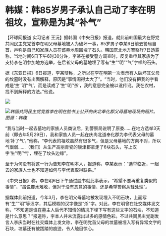 # 韩媒：韩85岁男子承认自己动了李在明祖坟，宣称是为其“补气”

【环球网报道 实习记者
王沅】据韩国《中央日报》报道，就此前韩国最大在野党共同民主党党首李在明父母墓地被人为破坏一事，85岁男子李某6日前去警局自首，声称是自己和家族人员在该墓地周围埋了石头。韩国庆北地方警察厅7日透露称，当地时间6日下午6时30分许，李某在接受警方调查时，反复重申其家族为了支持李在明参加地方选举，在后者父母的墓地埋了写有“生”“明”“气”字样的石头。

据《东亚日报》6日报道，李某辩称，之所以在李在明第一次表示有人破坏其父母的坟墓时没有出面解释，原因是“事情闹得太大了”。“当时，他们没有把我的字看成是‘生’‘明’‘气’，而是读成了‘生’‘明’‘杀’，我的意思完全被以讹传讹。我在农村，找不到解释的方法。”他说。

![](https://inews.gtimg.com/om_bt/OeGFWIv4u4gSyIptT_NeGQWwVajCHiLTesJMmMnoEBoZcAA/1000)

![](https://inews.gtimg.com/om_bt/OYvDoEJkaviZB_yzYvqOMWH5bNdgSn5X_qCDTDF-dwOQ8AA/1000)_韩国共同民主党党首李在明在脸书上公开的庆北奉化郡父母墓地现场的照片。图源：韩媒_

“我与当时一起去墓地的家族人员商议后，到警察局说明了原委……在地方选举3天前（即去年5月29日），我和家族人员一起在庆尚北道奉化郡为李代表父母的墓地‘补了气’，”他称，“李代表的祖坟虽然有很多气，但是父母墓地的方向不对，所以气很弱……（我们）从生产高丽青瓷的康津郡拿走了6块石头，写上汉字‘生’‘明’‘气’，埋在了坟头边缘”。

至于为何没有将这一行为告知李在明本人，报道称，李某表示：“选举临近，一起去的家族人士也不知道如何与李代表取得联系。”

《中央日报》称，李在明6日下午通过脸书就此事表示，“希望不要再重复类似的事情”，“虽说覆水难收，但对于没有恶意的事情，还是希望警察从轻处理”。

据媒体此前报道，今年3月，李在明父母墓地被发现埋入不明石块，上面写有“生”“明”等汉字，其后模糊的汉字像是“杀”字。对此，李在明曾在社交媒体发文称，“不知道是谁在墓主人后代不知情的情况下埋下写有这些文字的石块，不知道是什么意思？”报道称，李本人并未流露出过多的感情色彩。不过共同民主党副发言人李庆当时在社交媒体上发文称，李在明党首父母的坟墓被埋入写有异常文字的石块，坟墓还有被践踏的痕迹，令人触目惊心。

